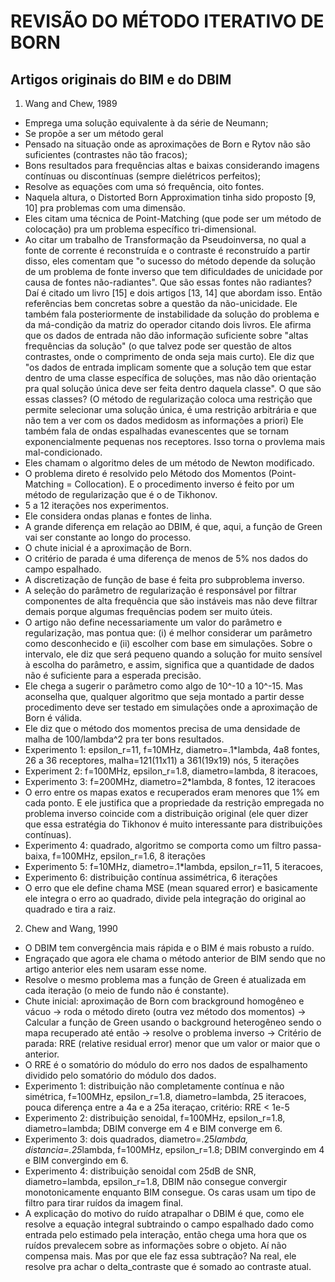 # REVISÃO DO MÉTODO ITERATIVO DE BORN

## Artigos originais do BIM e do DBIM

1. Wang and Chew, 1989

  - Emprega uma solução equivalente à da série de Neumann;
  - Se propõe a ser um método geral
  - Pensado na situação onde as aproximações de Born e Rytov não são suficientes (contrastes não tão fracos);
  - Bons resultados para frequências altas e baixas considerando imagens contínuas ou discontínuas (sempre dielétricos perfeitos);
  - Resolve as equações com uma só frequência, oito fontes.
  - Naquela altura, o Distorted Born Approximation tinha sido proposto [9, 10] pra problemas com uma dimensão.
  - Eles citam uma técnica de Point-Matching (que pode ser um método de colocação) pra um problema específico tri-dimensional.
  - Ao citar um trabalho de Transformação da Pseudoinversa, no qual a fonte de corrente é reconstruída e o contraste é reconstruído a partir disso, eles comentam que "o sucesso do método depende da solução de um problema de fonte inverso que tem dificuldades de unicidade por causa de fontes não-radiantes". Que são essas fontes não radiantes? Daí é citado um livro [15] e dois artigos [13, 14] que abordam isso. Então referências bem concretas sobre a questão da não-unicidade. Ele também fala posteriormente de instabilidade da solução do problema e da má-condição da matriz do operador citando dois livros. Ele afirma que os dados de entrada não dão informação suficiente sobre "altas frequências da solução" (o que talvez pode ser questão de altos contrastes, onde o comprimento de onda seja mais curto). Ele diz que "os dados de entrada implicam somente que a solução tem que estar dentro de uma classe específica de soluções, mas não dão orientação pra qual solução única deve ser feita dentro daquela classe". O que são essas classes? (O método de regularização coloca uma restrição que permite selecionar uma solução única, é uma restrição arbitrária e que não tem a ver com os dados medidosm as informações a priori) Ele também fala de ondas espalhadas evanescentes que se tornam exponencialmente pequenas nos receptores. Isso torna o provlema mais mal-condicionado.
  - Eles chamam o algoritmo deles de um método de Newton modificado.
  - O problema direto é resolvido pelo Método dos Momentos (Point-Matching = Collocation). E o procedimento inverso é feito por um método de regularização que é o de Tikhonov.
  - 5 a 12 iterações nos experimentos.
  - Ele considera ondas planas e fontes de linha.
  - A grande diferença em relação ao DBIM, é que, aqui, a função de Green vai ser constante ao longo do processo.
  - O chute inicial é a aproximação de Born.
  - O critério de parada é uma diferença de menos de 5% nos dados do campo espalhado.
  - A discretização de função de base é feita pro subproblema inverso.
  - A seleção do parâmetro de regularização é responsável por filtrar componentes de alta frequência que são instáveis mas não deve filtrar demais porque algumas frequências podem ser muito úteis.
  - O artigo não define necessariamente um valor do parâmetro e regularização, mas pontua que: (i) é melhor considerar um parâmetro como desconhecido e (ii) escolher com base em simulações. Sobre o intervalo, ele diz que será pequeno quando a solução for muito sensível à escolha do parâmetro, e assim,  significa que a quantidade de dados não é suficiente para a esperada precisão.
  - Ele chega a sugerir o parâmetro como algo de 10^-10 a 10^-15. Mas aconselha que, qualquer algoritmo que seja montado a partir desse procedimento deve ser testado em simulações onde a aproximação de Born é válida.
  - Ele diz que o método dos momentos precisa de uma densidade de malha de 100/lambda^2 pra ter bons resultados.
  - Experimento 1: epsilon_r=11, f=10MHz, diametro=.1*lambda, 4a8 fontes, 26 a 36 receptores, malha=121(11x11) a 361(19x19) nós, 5 iterações
  - Experiment 2: f=100MHz, epsilon_r=1.8, diametro=lambda, 8 iteracoes,
  - Experimento 3: f=200MHz, diametro=2*lambda, 8 fontes, 12 iteracoes
  - O erro entre os mapas exatos e recuperados eram menores que 1% em cada ponto. E ele justifica que a propriedade da restrição empregada no problema inverso coincide com a distribuição original (ele quer dizer que essa estratégia do Tikhonov é muito interessante para distribuições contínuas).
  - Experimento 4: quadrado, algoritmo se comporta como um filtro passa-baixa, f=100MHz, epsilon_r=1.6, 8 iterações
  - Experimento 5: f=10MHz, diametro=.1*lambda, epsilon_r=11, 5 iteracoes,
  - Experimento 6: distribuição contínua assimétrica, 6 iterações
  - O erro que ele define chama MSE (mean squared error) e basicamente ele integra o erro ao quadrado, divide pela integração do original ao quadrado e tira a raiz.

2. Chew and Wang, 1990

  - O DBIM tem convergência mais rápida e o BIM é mais robusto a ruído.
  - Engraçado que agora ele chama o método anterior de BIM sendo que no artigo anterior eles nem usaram esse nome.
  - Resolve o mesmo problema mas a função de Green é atualizada em cada iteração (o meio de fundo não é constante).
  - Chute inicial: aproximação de Born com brackground homogêneo e vácuo -> roda o método direto (outra vez método dos momentos) -> Calcular a função de Green usando o background heterogêneo sendo o mapa recuperado até então -> resolve o problema inverso -> Critério de parada: RRE (relative residual error) menor que um valor or maior que o anterior.
  - O RRE é o somatório do módulo do erro nos dados de espalhamento dividido pelo somatório do módulo dos dados.
  - Experimento 1: distribuição não completamente contínua e não simétrica, f=100MHz, epsilon_r=1.8, diametro=lambda, 25 iteracoes, pouca diferença entre a 4a e a 25a iteraçao, critério: RRE < 1e-5
  - Experimento 2: distribuição senoidal, f=100MHz, epsilon_r=1.8, diametro=lambda; DBIM converge em 4 e BIM converge em 6.
  - Experimento 3: dois quadrados, diametro=.25*lambda, distancia=.25*lambda, f=100MHz, epsilon_r=1.8; DBIM convergindo em 4 e BIM convergindo em 6.
  - Experimento 4: distribuição senoidal com 25dB de SNR, diametro=lambda, epsilon_r=1.8, DBIM não consegue convergir monotonicamente enquanto BIM consegue. Os caras usam um tipo de filtro para tirar ruídos da imagem final.
  - A explicação do motivo do ruído atrapalhar o DBIM é que, como ele resolve a equação integral subtraindo o campo espalhado dado como entrada pelo estimado pela interação, então chega uma hora que os ruídos prevalecem sobre as informações sobre o objeto. Aí não compensa mais. Mas por que ele faz essa subtração? Na real, ele resolve pra achar o delta_contraste que é somado ao contraste atual.
